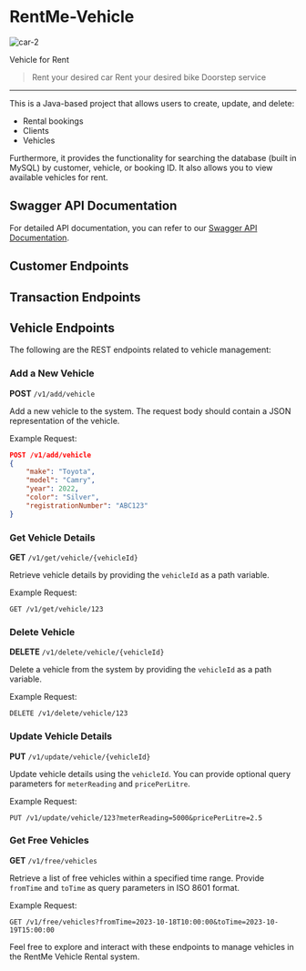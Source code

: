 # RentMe-Vehicle
![car-2](https://github.com/akhilrao2797/RentMe-Vehicle/assets/64300521/2e9db5d0-9e2c-44dc-a24f-04a39ebdf38c)

Vehicle for Rent
> Rent your desired car
> Rent your desired bike
> Doorstep service

----------------------------------------------

This is a Java-based project that allows users to create, update, and delete:

- Rental bookings
- Clients
- Vehicles

Furthermore, it provides the functionality for searching the database (built in MySQL) by customer, vehicle, or booking ID. It also allows you to view available vehicles for rent.

## Swagger API Documentation

For detailed API documentation, you can refer to our [Swagger API Documentation](https://petstore.swagger.io/).
## Customer Endpoints
## Transaction Endpoints

## Vehicle Endpoints

The following are the REST endpoints related to vehicle management:

### Add a New Vehicle

**POST** `/v1/add/vehicle`

Add a new vehicle to the system. The request body should contain a JSON representation of the vehicle.

Example Request:
```json
POST /v1/add/vehicle
{
    "make": "Toyota",
    "model": "Camry",
    "year": 2022,
    "color": "Silver",
    "registrationNumber": "ABC123"
}
```

### Get Vehicle Details

**GET** `/v1/get/vehicle/{vehicleId}`

Retrieve vehicle details by providing the `vehicleId` as a path variable.

Example Request:
```http
GET /v1/get/vehicle/123
```

### Delete Vehicle

**DELETE** `/v1/delete/vehicle/{vehicleId}`

Delete a vehicle from the system by providing the `vehicleId` as a path variable.

Example Request:
```http
DELETE /v1/delete/vehicle/123
```

### Update Vehicle Details

**PUT** `/v1/update/vehicle/{vehicleId}`

Update vehicle details using the `vehicleId`. You can provide optional query parameters for `meterReading` and `pricePerLitre`.

Example Request:
```http
PUT /v1/update/vehicle/123?meterReading=5000&pricePerLitre=2.5
```

### Get Free Vehicles

**GET** `/v1/free/vehicles`

Retrieve a list of free vehicles within a specified time range. Provide `fromTime` and `toTime` as query parameters in ISO 8601 format.

Example Request:
```http
GET /v1/free/vehicles?fromTime=2023-10-18T10:00:00&toTime=2023-10-19T15:00:00
```

Feel free to explore and interact with these endpoints to manage vehicles in the RentMe Vehicle Rental system.

